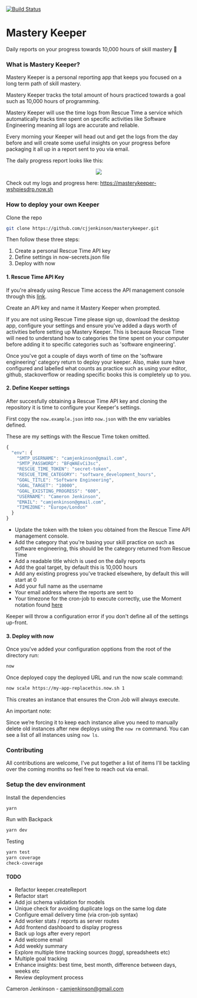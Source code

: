 [![Build Status](https://travis-ci.org/cjjenkinson/masterykeeper.svg?branch=master)](https://travis-ci.org/cjjenkinson/masterykeeper)

# Mastery Keeper

Daily reports on your progress towards 10,000 hours of skill mastery 🎩

### What is Mastery Keeper?

Mastery Keeper is a personal reporting app that keeps you focused on a long term path of skill mastery.

Mastery Keeper tracks the total amount of hours practiced towards a goal such as 10,000 hours of programming.

Mastery Keeper will use the time logs from Rescue Time a service which automatically tracks time spent on specific activities like Software Engineering meaning all logs are accurate and reliable.

Every morning your Keeper will head out and get the logs from the day before and will create some useful insights on your progress before packaging it all up in a report sent to you via email.

The daily progress report looks like this:

<div align="center">
  <img src="https://github.com/cjjenkinson/masterykeeper/blob/master/report.png?raw=true" />
</div>

Check out my logs and progress here: https://masterykeeper-wshpiesdrp.now.sh

### How to deploy your own Keeper

Clone the repo

```bash
git clone https://github.com/cjjenkinson/masterykeeper.git
```

Then follow these three steps:

1. Create a personal Rescue Time API key
2. Define settings in now-secrets.json file
3. Deploy with now

#### 1. Rescue Time API Key

If you're already using Rescue Time access the API management console through this [link](https://www.rescuetime.com/anapi/manage). 

Create an API key and name it Mastery Keeper when prompted.

If you are not using Rescue Time please sign up, download the desktop app, configure your settings and ensure you've added a days worth of activities before setting up Mastery Keeper. This is because Rescue Time will need to understand how to categories the time spent on your computer before adding it to specific categories such as 'software engineering'.

Once you've got a couple of days worth of time on the 'software engineering' category return to deploy your keeper. Also, make sure have configured and labelled what counts as practice such as using your editor, github, stackoverflow or reading specific books this is completely up to you.

#### 2. Define Keeper settings

After succesfully obtaining a Rescue Time API key and cloning the repository it is time to configure your Keeper's settings.

First copy the ```now.example.json``` into ```now.json``` with the env variables defined.

These are my settings with the Rescue Time token omitted.

```javascript
{
  "env": {
    "SMTP_USERNAME": "camjenkinson@gmail.com",
    "SMTP_PASSWORD": "BFqWAEvCi3sc",
    "RESCUE_TIME_TOKEN": "secret-token",
    "RESCUE_TIME_CATEGORY": "software_development_hours",
    "GOAL_TITLE": "Software Engineering",
    "GOAL_TARGET": "10000",
    "GOAL_EXISTING_PROGRESS": "600",
    "USERNAME": "Cameron Jenkinson",
    "EMAIL": "camjenkinson@gmail.com",
    "TIMEZONE": "Europe/London"
  }
}
```

- Update the token with the token you obtained from the Rescue Time API management console.
- Add the category that you're basing your skill practice on such as software engineering, this should be the category returned from Rescue Time
- Add a readable title which is used on the daily reports
- Add the goal target, by default this is 10,000 hours
- Add any existing progress you've tracked elsewhere, by default this will start at 0
- Add your full name as the username
- Your email address where the reports are sent to
- Your timezone for the cron-job to execute correctly, use the Moment notation found [here](http://momentjs.com/timezone/)

Keeper will throw a configuration error if you don't define all of the settings up-front.

#### 3. Deploy with now

Once you've added your configuration opptions from the root of the directory run:

```bash
now
```

Once deployed copy the deployed URL and run the now scale command:

```bash
now scale https://my-app-replacethis.now.sh 1
```

This creates an instance that ensures the Cron Job will always execute.

An important note:

Since we’re forcing it to keep each instance alive you need to manually delete old instances after new deploys using the ```now rm``` command. You can see a list of all instances using ```now ls```.

### Contributing

All contributions are welcome, I've put together a list of items I'll be tackling over the coming months so feel free to reach out via email.

### Setup the dev environment

Install the dependencies

```bash
yarn
```

Run with Backpack

```bash
yarn dev
```

Testing

```bash
yarn test
yarn coverage
check-coverage
```

#### TODO

- Refactor keeper.createReport
- Refactor start
- Add joi schema validation for models
- Unique check for avoiding duplicate logs on the same log date
- Configure email delivery time (via cron-job syntax)
- Add worker stats / reports as server routes
- Add frontend dashboard to display progress
- Back up logs after every report
- Add welcome email
- Add weekly summary
- Explore multiple time tracking sources (toggl, spreadsheets etc)
- Multiple goal tracking
- Enhance insights: best time, best month, difference between days, weeks etc
- Review deployment process

Cameron Jenkinson - camjenkinson@gmail.com
